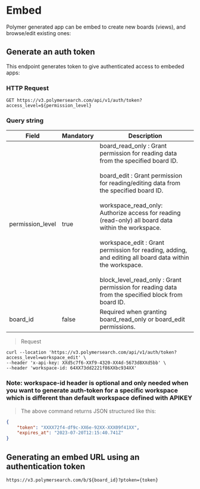 # Embed

Polymer generated app can be embed to create new boards (views), and browse/edit existing ones:


## Generate an auth token

This endpoint generates token to give authenticated access to embeded apps:

### HTTP Request

`GET https://v3.polymersearch.com/api/v1/auth/token?access_level=${permission_level}`

### Query string

Field | Mandatory | Description
--------- | ------- | -----------
permission_level | true | board_read_only : Grant permission for reading data from the specified board ID.<br /><br /> board_edit : Grant permission for reading/editing data from the specified board ID.<br /><br /> workspace_read_only: Authorize access for reading (read-only) all board data within the workspace.<br /><br /> workspace_edit : Grant permission for reading, adding, and editing all board data within the workspace.<br /><br />block_level_read_only : Grant permission for reading data from the specified block from board ID.
board_id | false | Required when granting board_read_only or board_edit permissions.


> Request

```shell
curl --location 'https://v3.polymersearch.com/api/v1/auth/token?access_level=workspace_edit' \
--header 'x-api-key: XXd5c7f6-XXf9-4320-XX4d-5673d8XXd5bb' \
--header 'workspace-id: 64XX73dd2221f86XXbc934XX'
```

### Note: workspace-id header is optional and only needed when you want to generate auth-token for a specific workspace which is different than default workspace defined with APIKEY

> The above command returns JSON structured like this:

```json
{
    "token": "XXXX72f4-df9c-XX6e-92XX-XXX09f41XX",
    "expires_at": "2023-07-20T12:15:40.741Z"
}
```


## Generating an embed URL using an authentication token

`https://v3.polymersearch.com/b/${board_id}?ptoken={token}`